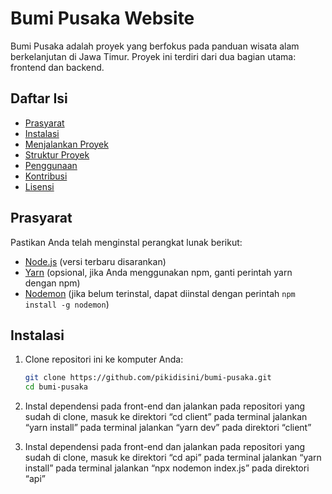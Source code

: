 # Bumi Pusaka Website

Bumi Pusaka adalah proyek yang berfokus pada panduan wisata alam berkelanjutan di Jawa Timur. Proyek ini terdiri dari dua bagian utama: frontend dan backend.

## Daftar Isi

- [Prasyarat](#prasyarat)
- [Instalasi](#instalasi)
- [Menjalankan Proyek](#menjalankan-proyek)
- [Struktur Proyek](#struktur-proyek)
- [Penggunaan](#penggunaan)
- [Kontribusi](#kontribusi)
- [Lisensi](#lisensi)

## Prasyarat

Pastikan Anda telah menginstal perangkat lunak berikut:

- [Node.js](https://nodejs.org/) (versi terbaru disarankan)
- [Yarn](https://yarnpkg.com/getting-started/install) (opsional, jika Anda menggunakan npm, ganti perintah yarn dengan npm)
- [Nodemon](https://www.npmjs.com/package/nodemon) (jika belum terinstal, dapat diinstal dengan perintah `npm install -g nodemon`)

## Instalasi

1. Clone repositori ini ke komputer Anda:

   ```sh
   git clone https://github.com/pikidisini/bumi-pusaka.git
   cd bumi-pusaka
   
2. Instal dependensi pada front-end dan jalankan
   pada repositori yang sudah di clone, masuk ke direktori “cd client” pada terminal
   jalankan “yarn install” pada terminal
   jalankan “yarn dev” pada direktori “client”
   
3. Instal dependensi pada front-end dan jalankan
   pada repositori yang sudah di clone, masuk ke direktori “cd api” pada terminal
   jalankan “yarn install” pada terminal
   jalankan “npx nodemon index.js” pada direktori “api”

